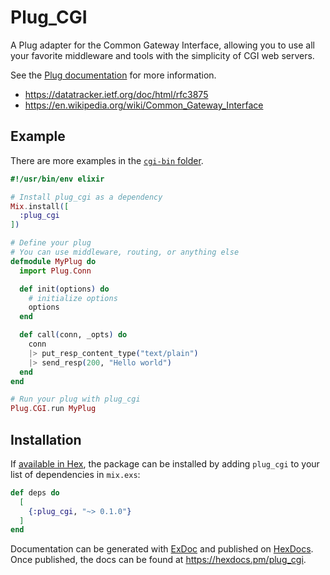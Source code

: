 # Plug_CGI

A Plug adapter for the Common Gateway Interface,
allowing you to use all your favorite middleware and tools with the simplicity
of CGI web servers.

See the [Plug documentation](https://hexdocs.pm/plug/) for more information.

- https://datatracker.ietf.org/doc/html/rfc3875
- https://en.wikipedia.org/wiki/Common_Gateway_Interface

## Example

There are more examples in the
[`cgi-bin` folder](https://github.com/rushsteve1/plug_cgi/tree/main/cgi-bin).

```elixir
#!/usr/bin/env elixir

# Install plug_cgi as a dependency
Mix.install([
  :plug_cgi
])

# Define your plug
# You can use middleware, routing, or anything else
defmodule MyPlug do
  import Plug.Conn

  def init(options) do
    # initialize options
    options
  end

  def call(conn, _opts) do
    conn
    |> put_resp_content_type("text/plain")
    |> send_resp(200, "Hello world")
  end
end

# Run your plug with plug_cgi
Plug.CGI.run MyPlug
```

## Installation

If [available in Hex](https://hex.pm/docs/publish), the package can be installed
by adding `plug_cgi` to your list of dependencies in `mix.exs`:

```elixir
def deps do
  [
    {:plug_cgi, "~> 0.1.0"}
  ]
end
```

Documentation can be generated with [ExDoc](https://github.com/elixir-lang/ex_doc)
and published on [HexDocs](https://hexdocs.pm). Once published, the docs can
be found at <https://hexdocs.pm/plug_cgi>.
